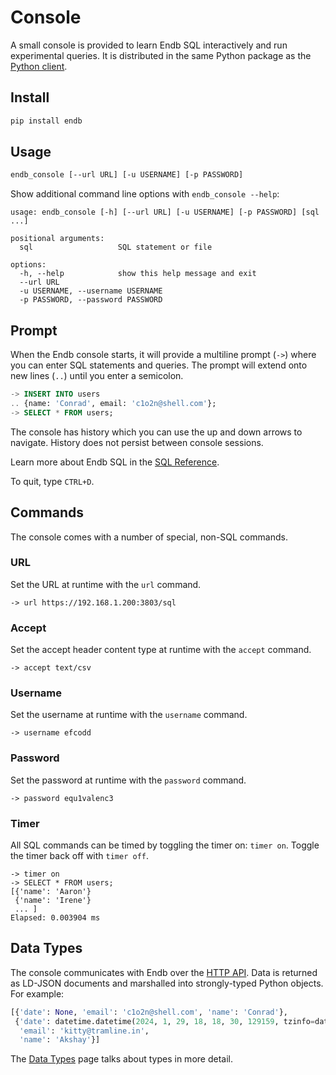 # Console

A small console is provided to learn Endb SQL interactively
and run experimental queries.
It is distributed in the same Python package as the
[Python client](clients.md#python).

## Install

```sh
pip install endb
```

## Usage

```sh
endb_console [--url URL] [-u USERNAME] [-p PASSWORD]
```

Show additional command line options with `endb_console --help`:

```
usage: endb_console [-h] [--url URL] [-u USERNAME] [-p PASSWORD] [sql ...]

positional arguments:
  sql                   SQL statement or file

options:
  -h, --help            show this help message and exit
  --url URL
  -u USERNAME, --username USERNAME
  -p PASSWORD, --password PASSWORD
```

## Prompt

When the Endb console starts, it will provide a multiline prompt (`->`)
where you can enter SQL statements and queries.
The prompt will extend onto new lines (`..`) until you enter a semicolon.

```sql
-> INSERT INTO users
.. {name: 'Conrad', email: 'c1o2n@shell.com'};
-> SELECT * FROM users;
```

The console has history which you can use the up and down arrows to navigate.
History does not persist between console sessions.

Learn more about Endb SQL in the
[SQL Reference](../sql/).

To quit, type `CTRL+D`.

## Commands

The console comes with a number of special, non-SQL commands.

### URL

Set the URL at runtime with the `url` command.

```
-> url https://192.168.1.200:3803/sql
```

### Accept

Set the accept header content type at runtime with the `accept` command.

```
-> accept text/csv
```

### Username

Set the username at runtime with the `username` command.

```
-> username efcodd
```

### Password

Set the password at runtime with the `password` command.

```
-> password equ1valenc3
```

### Timer

All SQL commands can be timed by toggling the timer on: `timer on`.
Toggle the timer back off with `timer off`.

```
-> timer on
-> SELECT * FROM users;
[{'name': 'Aaron'}
 {'name': 'Irene'}
 ... ]
Elapsed: 0.003904 ms
```

## Data Types

The console communicates with Endb over the [HTTP API](http_api.md).
Data is returned as LD-JSON documents and marshalled into strongly-typed Python
objects. For example:

```python
[{'date': None, 'email': 'c1o2n@shell.com', 'name': 'Conrad'},
 {'date': datetime.datetime(2024, 1, 29, 18, 18, 30, 129159, tzinfo=datetime.timezone.utc),
  'email': 'kitty@tramline.in',
  'name': 'Akshay'}]
```

The [Data Types](data_types.md) page talks about types in more detail.
